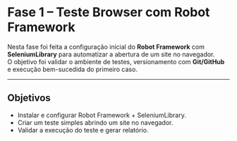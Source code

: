#  Fase 1 – Teste Browser com Robot Framework

Nesta fase foi feita a configuração inicial do **Robot Framework** com **SeleniumLibrary** para automatizar a abertura de um site no navegador.  
O objetivo foi validar o ambiente de testes, versionamento com **Git/GitHub** e execução bem-sucedida do primeiro caso.

---

##  Objetivos
- Instalar e configurar Robot Framework + SeleniumLibrary.
- Criar um teste simples abrindo um site no navegador.
- Validar a execução do teste e gerar relatório.
